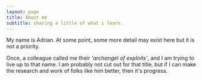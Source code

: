 ```yaml
---
layout: page
title: About me
subtitle: sharing a little of what i learn.
---
```


My name is Adrian. At some point, some more detail may exist here but it is not a priority.

Once, a colleague called me their _'archangel of exploits'_, and I am trying to live up to that name. I am probably not cut out for that title,  but if I can make the research and work of folks like him better, then it's progress. 



